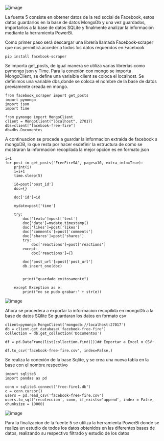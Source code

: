 
![image](https://user-images.githubusercontent.com/74840012/156794167-8731121e-4d1c-44e1-92dd-15ff6447dcfe.png)

La fuente 5 consiste en obtener datos de la red social de Facebook, estos datos guardarlos en la base de datos MongoDb y una vez guardados, importarlos a la base de datos SQLite y finalmente analizar la información mediante la herramienta PowerBi. 


Como primer paso será descargar una librería llamada Facebook-scraper que nos permitirá acceder a todos los datos requeridos en Facebook 
```
pip install facebook-scraper
```
Se importa get_posts, de igual manera se utiliza varias librerías como pymongo json y Time. 
Para la conexión con mongo se importa MongoClient, se define una variaible client se coloca el localhost.
Se definimos una variable dbs,donde se coloca el nombre de la base de datos previamente creada en mongo. 
```
from facebook_scraper import get_posts
import pymongo
import json
import time

from pymongo import MongoClient
client = MongoClient("localhost", 27017)
dbs=client["facebook-free-fire"]
db=dbs.Documentos 
```

A continuacion se procede a guardar la informacion extraida de facebook a mongoDB, lo que resta por hacer esdefinir la estructura de como se mostraran la informacion recopilada la mejor opcion es en formato json
```
i=1
for post in get_posts('FreeFireSA', pages=10, extra_info=True):
    print(i)
    i=i+1
    time.sleep(5)
    
    id=post['post_id']
    doc={}
     
    doc['id']=id
    
    mydate=post['time']
    
    try:
        doc['texto']=post['text']
        doc['date']=mydate.timestamp()
        doc['likes']=post['likes']
        doc['comments']=post['comments']
        doc['shares']=post['shares']
        try:
            doc['reactions']=post['reactions']
        except:
            doc['reactions']={}

        doc['post_url']=post['post_url']
        db.insert_one(doc)              

    
        print("guardado exitosamente")

    except Exception as e:    
        print("no se pudo grabar:" + str(e))
```
![image](https://user-images.githubusercontent.com/74801652/156793507-b336400e-9f3b-4c62-b8cf-2828310e0661.png)



Ahora se procedera a exportar la informacion recopilida en mongoDb a la base de datos SQlite
Se guardaran los datos en formato csv
```
client=pymongo.MongoClient('mongodb://localhost:27017')
db = client.get_database('facebook-free-fire')
collection = db.get_collection('Documentos')

df = pd.DataFrame(list(collection.find()))## Exportar a Excel o CSV:

df.to_csv('facebook-free-fire.csv', index=False,)

```
Se realiza la conexión de la base Sqlite, y se crea una nueva tabla en la base con el nombre respectivo

```
import sqlite3
import pandas as pd

conn = sqlite3.connect('free-fire1.db')
c = conn.cursor()
users = pd.read_csv('facebook-free-fire.csv')
users.to_sql('recoleccion', conn, if_exists='append', index = False, chunksize = 10000)
```
![image](https://user-images.githubusercontent.com/74801652/156793360-858d54ad-7247-4d4d-acdb-f2ab6660cccb.png)



Para la finalizacion de la fuente 5 se utiliza la herramienta PowerBi donde se realiza un estudio de todos los datos obtenidos en las diferentes bases de datos, realizando su respectivo filtrado y estudio de los datos
